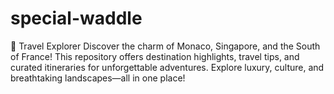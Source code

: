# special-waddle
📍 Travel Explorer Discover the charm of Monaco, Singapore, and the South of France! This repository offers destination highlights, travel tips, and curated itineraries for unforgettable adventures. Explore luxury, culture, and breathtaking landscapes—all in one place!  
